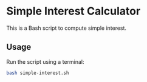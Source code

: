 # Simple Interest Calculator

This is a Bash script to compute simple interest.

## Usage
Run the script using a terminal:
```bash
bash simple-interest.sh

